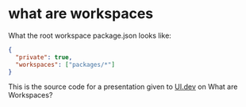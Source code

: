 # what are workspaces

What the root workspace package.json looks like:

```json
{
  "private": true,
  "workspaces": ["packages/*"]
}
```

This is the source code for a presentation given to [UI.dev](https://ui.dev/events/) on What are Workspaces?
